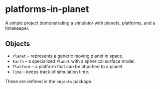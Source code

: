 # platforms-in-planet

A simple project demonstrating a simulator with planets, platforms, and a timekeeper.

## Objects
- `Planet` – represents a generic moving planet in space.
- `Earth` – a specialized `Planet` with a spherical surface model.
- `Platform` – a platform that can be attached to a planet.
- `Time` – keeps track of simulation time.

These are defined in the `objects` package.
